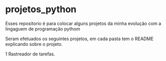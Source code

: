 # projetos_python
Esses repositorio é para colocar alguns projetos da minha evolução com a lingaguem de programação pythom

Seram efetuados os seguintes projetos, em cada pasta tem o README explicando sobre o projeto.

1 Rastreador de tarefas.
